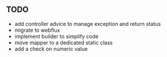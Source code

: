 ## TODO
* add controller advice to manage exception and return status
* migrate to webflux
* implement builder to simplify code
* move mapper to a dedicated static class
* add a check on numeric value
